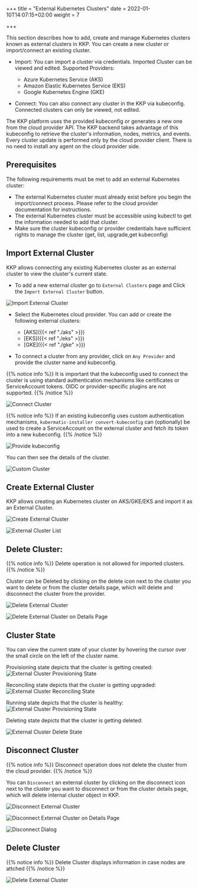 +++
title = "External Kubernetes Clusters"
date = 2022-01-10T14:07:15+02:00
weight = 7

+++

This section describes how to add, create and manage Kubernetes clusters known as external clusters in KKP.
You can create a new cluster or import/connect an existing cluster.
- Import: You can import a cluster via credentials. Imported Cluster can be viewed and edited.
  Supported Providers:
  - Azure Kubernetes Service (AKS)
  - Amazon Elastic Kubernetes Service (EKS)
  - Google Kubernetes Engine (GKE)

- Connect: You can also connect any cluster in the KKP via kubeconfig. Connected clusters can only be viewed, not edited.

The KKP platform uses the provided kubeconfig or generates a new one from the cloud provider API.
The KKP backend takes advantage of this kubeconfig to retrieve the cluster's information, nodes, metrics, and events.
Every cluster update is performed only by the cloud provider client. There is no need to install any agent on the cloud provider side.

## Prerequisites

The following requirements must be met to add an external Kubernetes cluster:
 - The external Kubernetes cluster must already exist before you begin the import/connect process. Please refer to the cloud provider documentation for instructions.
 - The external Kubernetes cluster must be accessible using kubectl to get the information needed to add that cluster.
 - Make sure the cluster kubeconfig or provider credentials have sufficient rights to manage the cluster (get, list, upgrade,get kubeconfig)

## Import External Cluster

KKP allows connecting any existing Kubernetes cluster as an external cluster to view the cluster's current state.

- To add a new external cluster go to `External Clusters` page and Click the `Import External Cluster` button.

![Import External Cluster](/img/kubermatic/main/tutorials/external_clusters/add_external_cluster.png "Import External Cluster")

- Select the Kubernetes cloud provider. You can add or create the following external clusters:

  - [AKS]({{< ref "./aks" >}})
  - [EKS]({{< ref "./eks" >}})
  - [GKE]({{< ref "./gke" >}})

- To connect a cluster from any provider, click on `Any Provider` and provide the cluster name and kubeconfig.

{{% notice info %}}
It is important that the kubeconfig used to connect the cluster is using standard authentication mechanisms like certificates or ServiceAccount tokens. OIDC or provider-specific plugins are not supported.
{{% /notice %}}

![Connect Cluster](/img/kubermatic/main/tutorials/external_clusters/connect.png "Connect Cluster")

{{% notice info %}}
If an existing kubeconfig uses custom authentication mechanisms, `kubermatic-installer convert-kubeconfig` can (optionally) be used to create a ServiceAccount on the external cluster and fetch its token into a new kubeconfig.
{{% /notice %}}

![Provide kubeconfig](/img/kubermatic/main/tutorials/external_clusters/custom_cluster_credentials.png "Provide kubeconfig")

You can then see the details of the cluster.

![Custom Cluster](/img/kubermatic/main/tutorials/external_clusters/bringyourown.png "BringYourOwn Cluster")

## Create External Cluster

KKP allows creating an Kubernetes cluster on AKS/GKE/EKS and import it as an External Cluster.

![Create External Cluster](/img/kubermatic/main/tutorials/external_clusters/create_external_cluster.png "Create External Cluster")

![External Cluster List](/img/kubermatic/main/tutorials/external_clusters/externalcluster_list.png "External Cluster List")

## Delete Cluster:

{{% notice info %}}
Delete operation is not allowed for imported clusters.
{{% /notice %}}

Cluster can be  Deleted by clicking on the delete icon next to the cluster you want to delete or from the cluster details page, which will delete and disconnect the cluster from the provider.

![Delete External Cluster](/img/kubermatic/main/tutorials/external_clusters/delete_externalcluster.png "Delete External Cluster")

![Delete External Cluster on Details Page](/img/kubermatic/main/tutorials/external_clusters/delete_disconnect_page.png "Delete External Cluster on Details Page")

## Cluster State

You can view the current state of your cluster by hovering the cursor over the small circle on the left of the cluster name.

Provisioning state depicts that the cluster is getting created:
![External Cluster Provisioning State](/img/kubermatic/main/tutorials/external_clusters/provisioning_status.png "External Cluster Provisioning State")

Reconciling state depicts that the cluster is getting upgraded:
![External Cluster Reconciling State](/img/kubermatic/main/tutorials/external_clusters/reconciling_status.png "External Cluster Reconciling State")

Running state depicts that the cluster is healthy:
![External Cluster Provisioning State](/img/kubermatic/main/tutorials/external_clusters/running_status.png "External Cluster Running State")

Deleting state depicts that the cluster is getting deleted:

![External Cluster Delete State](/img/kubermatic/main/tutorials/external_clusters/aks_deleting.png "External Cluster Delete State")

## Disconnect Cluster

{{% notice info %}}
Disconnect operation does not delete the cluster from the cloud provider.
{{% /notice %}}

You can `Disconnect` an external cluster by clicking on the disconnect icon next to the cluster you want to disconnect or from the cluster details page, which will delete internal cluster object in KKP.

![Disconnect External Cluster](/img/kubermatic/main/tutorials/external_clusters/disconnect_externalcluster.png "Disconnect External Cluster")

![Disconnect External Cluster on Details Page](/img/kubermatic/main/tutorials/external_clusters/disconnect_externalcluster_details_page.png "Disconnect External Cluster on Details Page")

![Disconnect Dialog](/img/kubermatic/main/tutorials/external_clusters/disconnect.png "Disconnect Dialog")


## Delete Cluster

{{% notice info %}}
Delete Cluster displays information in case nodes are attched
{{% /notice %}}


![Delete External Cluster](/img/kubermatic/main/tutorials/external_clusters/delete_external_cluster_dialog.png "Delete External Cluster")
